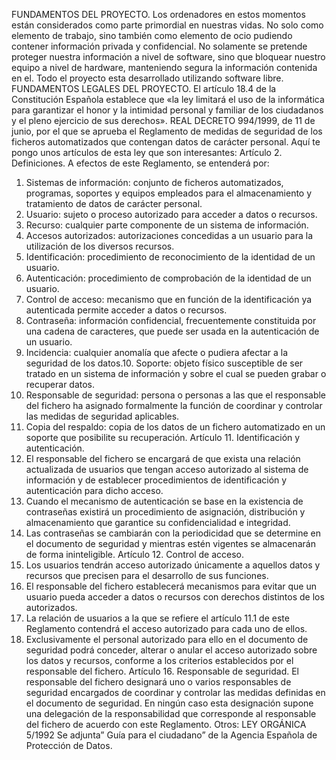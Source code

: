 FUNDAMENTOS DEL PROYECTO.
Los ordenadores en estos momentos están considerados como parte primordial en nuestras
vidas. No solo como elemento de trabajo, sino también como elemento de ocio pudiendo
contener información privada y confidencial.
No solamente se pretende proteger nuestra información a nivel de software, sino que
bloquear nuestro equipo a nivel de hardware, manteniendo segura la información contenida
en el.
Todo el proyecto esta desarrollado utilizando software libre.
FUNDAMENTOS LEGALES DEL PROYECTO.
El artículo 18.4 de la Constitución Española establece que «la ley limitará el uso de la
informática para garantizar el honor y la intimidad personal y familiar de los ciudadanos y el
pleno ejercicio de sus derechos».
REAL DECRETO 994/1999, de 11 de junio, por el que se aprueba el Reglamento de medidas de
seguridad de los ficheros automatizados que contengan datos de carácter personal.
Aquí te pongo unos artículos de esta ley que son interesantes:
Artículo 2. Definiciones.
A efectos de este Reglamento, se entenderá por:
1. Sistemas de información: conjunto de ficheros automatizados, programas, soportes y
equipos empleados para el almacenamiento y tratamiento de datos de carácter personal.
2. Usuario: sujeto o proceso autorizado para acceder a datos o recursos.
3. Recurso: cualquier parte componente de un sistema de información.
4. Accesos autorizados: autorizaciones concedidas a un usuario para la utilización de los
diversos recursos.
5. Identificación: procedimiento de reconocimiento de la identidad de un usuario.
6. Autenticación: procedimiento de comprobación de la identidad de un usuario.
7. Control de acceso: mecanismo que en función de la identificación ya autenticada permite
acceder a datos o recursos.
8. Contraseña: información confidencial, frecuentemente constituida por una cadena de
caracteres, que puede ser usada en la autenticación de un usuario.
9. Incidencia: cualquier anomalía que afecte o pudiera afectar a la seguridad de los datos.10. Soporte: objeto físico susceptible de ser tratado en un sistema de información y sobre el
cual se pueden grabar o recuperar datos.
11. Responsable de seguridad: persona o personas a las que el responsable del fichero ha
asignado formalmente la función de coordinar y controlar las medidas de seguridad aplicables.
12. Copia del respaldo: copia de los datos de un fichero automatizado en un soporte que
posibilite su recuperación.
Artículo 11. Identificación y autenticación.
1. El responsable del fichero se encargará de que exista una relación actualizada de usuarios
que tengan acceso autorizado al sistema de información y de establecer procedimientos de
identificación y autenticación para dicho acceso.
2. Cuando el mecanismo de autenticación se base en la existencia de contraseñas existirá un
procedimiento de asignación, distribución y almacenamiento que garantice su confidencialidad
e integridad.
3. Las contraseñas se cambiarán con la periodicidad que se determine en el documento de
seguridad y mientras estén vigentes se almacenarán de forma ininteligible.
Artículo 12. Control de acceso.
1. Los usuarios tendrán acceso autorizado únicamente a aquellos datos y recursos que
precisen para el desarrollo de sus funciones.
2. El responsable del fichero establecerá mecanismos para evitar que un usuario pueda
acceder a datos o recursos con derechos distintos de los autorizados.
3. La relación de usuarios a la que se refiere el artículo 11.1 de este Reglamento contendrá el
acceso autorizado para cada uno de ellos.
4. Exclusivamente el personal autorizado para ello en el documento de seguridad podrá
conceder, alterar o anular el acceso autorizado sobre los datos y recursos, conforme a los
criterios establecidos por el responsable del fichero.
Artículo 16. Responsable de seguridad.
El responsable del fichero designará uno o varios responsables de seguridad encargados de
coordinar y controlar las medidas definidas en el documento de seguridad. En ningún caso esta
designación supone una delegación de la responsabilidad que corresponde al responsable del
fichero de acuerdo con este Reglamento.
Otros: LEY ORGÁNICA 5/1992
Se adjunta” Guía para el ciudadano” de la Agencia Española de Protección de Datos.
